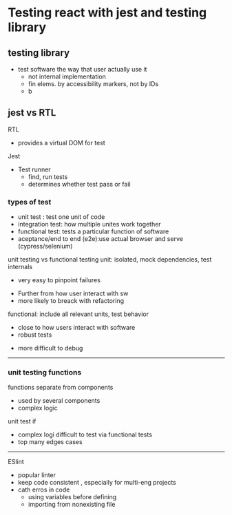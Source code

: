 # Testing react with jest and testing library

## testing library

- test software the way that user actually use it
  - not internal implementation
  - fin elems. by accessibility markers, not by IDs
  - b

## jest vs RTL

RTL

- provides a virtual DOM for test

Jest

- Test runner
  - find, run tests
  - determines whether test pass or fail

### types of test

- unit test : test one unit of code
- integration test: how multiple unites work together
- functional test: tests a particular function of software
- aceptance/end to end (e2e):use actual browser and serve (cypress/selenium)

unit testing vs functional testing
unit: isolated, mock dependencies, test internals

- very easy to pinpoint failures

* Further from how user interact with sw
* more likely to breack with refactoring

functional: include all relevant units, test behavior

- close to how users interact with software
- robust tests

* more difficult to debug

---

### unit testing functions

functions separate from components

- used by several components
- complex logic

unit test if

- complex logi difficult to test via functional tests
- top many edges cases

---
ESlint 

- popular linter 
- keep code consistent , especially for multi-eng projects
- cath erros in code
  - using variables before defining
  - importing from nonexisting file 

